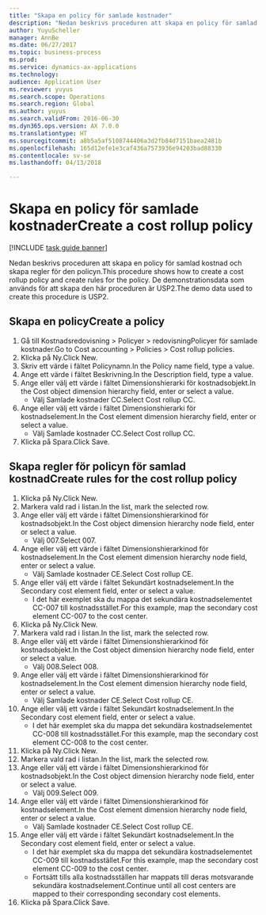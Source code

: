 ```yaml
--- 
title: "Skapa en policy för samlade kostnader"
description: "Nedan beskrivs proceduren att skapa en policy för samlad kostnad och skapa regler för den policyn."
author: YuyuScheller
manager: AnnBe
ms.date: 06/27/2017
ms.topic: business-process
ms.prod: 
ms.service: dynamics-ax-applications
ms.technology: 
audience: Application User
ms.reviewer: yuyus
ms.search.scope: Operations
ms.search.region: Global
ms.author: yuyus
ms.search.validFrom: 2016-06-30
ms.dyn365.ops.version: AX 7.0.0
ms.translationtype: HT
ms.sourcegitcommit: a8b5a5af5108744406a3d2fb84d7151baea2481b
ms.openlocfilehash: 165d12efe1e3caf436a7573936e94203bad88330
ms.contentlocale: sv-se
ms.lasthandoff: 04/13/2018

---
```

# <a name="create-a-cost-rollup-policy"></a><span data-ttu-id="94a02-103">Skapa en policy för samlade kostnader</span><span class="sxs-lookup"><span data-stu-id="94a02-103">Create a cost rollup policy</span></span>

[!INCLUDE [task guide banner](../../includes/task-guide-banner.md)]

<span data-ttu-id="94a02-104">Nedan beskrivs proceduren att skapa en policy för samlad kostnad och skapa regler för den policyn.</span><span class="sxs-lookup"><span data-stu-id="94a02-104">This procedure shows how to create a cost rollup policy and create rules for the policy.</span></span> <span data-ttu-id="94a02-105">De demonstrationsdata som används för att skapa den här proceduren är USP2.</span><span class="sxs-lookup"><span data-stu-id="94a02-105">The demo data used to create this procedure is USP2.</span></span>


## <a name="create-a-policy"></a><span data-ttu-id="94a02-106">Skapa en policy</span><span class="sxs-lookup"><span data-stu-id="94a02-106">Create a policy</span></span>
1. <span data-ttu-id="94a02-107">Gå till Kostnadsredovisning > Policyer > redovisningPolicyer för samlade kostnader.</span><span class="sxs-lookup"><span data-stu-id="94a02-107">Go to Cost accounting > Policies > Cost rollup policies.</span></span>
2. <span data-ttu-id="94a02-108">Klicka på Ny.</span><span class="sxs-lookup"><span data-stu-id="94a02-108">Click New.</span></span>
3. <span data-ttu-id="94a02-109">Skriv ett värde i fältet Policynamn.</span><span class="sxs-lookup"><span data-stu-id="94a02-109">In the Policy name field, type a value.</span></span>
4. <span data-ttu-id="94a02-110">Ange ett värde i fältet Beskrivning.</span><span class="sxs-lookup"><span data-stu-id="94a02-110">In the Description field, type a value.</span></span>
5. <span data-ttu-id="94a02-111">Ange eller välj ett värde i fältet Dimensionshierarki för kostnadsobjekt.</span><span class="sxs-lookup"><span data-stu-id="94a02-111">In the Cost object dimension hierarchy field, enter or select a value.</span></span>
    * <span data-ttu-id="94a02-112">Välj Samlade kostnader CC.</span><span class="sxs-lookup"><span data-stu-id="94a02-112">Select Cost rollup CC.</span></span>  
6. <span data-ttu-id="94a02-113">Ange eller välj ett värde i fältet Dimensionshierarki för kostnadselement.</span><span class="sxs-lookup"><span data-stu-id="94a02-113">In the Cost element dimension hierarchy field, enter or select a value.</span></span>
    * <span data-ttu-id="94a02-114">Välj Samlade kostnader CC.</span><span class="sxs-lookup"><span data-stu-id="94a02-114">Select Cost rollup CC.</span></span>  
7. <span data-ttu-id="94a02-115">Klicka på Spara.</span><span class="sxs-lookup"><span data-stu-id="94a02-115">Click Save.</span></span>

## <a name="create-rules-for-the-cost-rollup-policy"></a><span data-ttu-id="94a02-116">Skapa regler för policyn för samlad kostnad</span><span class="sxs-lookup"><span data-stu-id="94a02-116">Create rules for the cost rollup policy</span></span>
1. <span data-ttu-id="94a02-117">Klicka på Ny.</span><span class="sxs-lookup"><span data-stu-id="94a02-117">Click New.</span></span>
2. <span data-ttu-id="94a02-118">Markera vald rad i listan.</span><span class="sxs-lookup"><span data-stu-id="94a02-118">In the list, mark the selected row.</span></span>
3. <span data-ttu-id="94a02-119">Ange eller välj ett värde i fältet Dimensionshierarkinod för kostnadsobjekt.</span><span class="sxs-lookup"><span data-stu-id="94a02-119">In the Cost object dimension hierarchy node field, enter or select a value.</span></span>
    * <span data-ttu-id="94a02-120">Välj 007.</span><span class="sxs-lookup"><span data-stu-id="94a02-120">Select 007.</span></span>  
4. <span data-ttu-id="94a02-121">Ange eller välj ett värde i fältet Dimensionshierarkinod för kostnadselement.</span><span class="sxs-lookup"><span data-stu-id="94a02-121">In the Cost element dimension hierarchy node field, enter or select a value.</span></span>
    * <span data-ttu-id="94a02-122">Välj Samlade kostnader CE.</span><span class="sxs-lookup"><span data-stu-id="94a02-122">Select Cost rollup CE.</span></span>  
5. <span data-ttu-id="94a02-123">Ange eller välj ett värde i fältet Sekundärt kostnadselement.</span><span class="sxs-lookup"><span data-stu-id="94a02-123">In the Secondary cost element field, enter or select a value.</span></span>
    * <span data-ttu-id="94a02-124">I det här exemplet ska du mappa det sekundära kostnadselementet CC-007 till kostnadsstället.</span><span class="sxs-lookup"><span data-stu-id="94a02-124">For this example, map the secondary cost element CC-007 to the cost center.</span></span>  
6. <span data-ttu-id="94a02-125">Klicka på Ny.</span><span class="sxs-lookup"><span data-stu-id="94a02-125">Click New.</span></span>
7. <span data-ttu-id="94a02-126">Markera vald rad i listan.</span><span class="sxs-lookup"><span data-stu-id="94a02-126">In the list, mark the selected row.</span></span>
8. <span data-ttu-id="94a02-127">Ange eller välj ett värde i fältet Dimensionshierarkinod för kostnadsobjekt.</span><span class="sxs-lookup"><span data-stu-id="94a02-127">In the Cost object dimension hierarchy node field, enter or select a value.</span></span>
    * <span data-ttu-id="94a02-128">Välj 008.</span><span class="sxs-lookup"><span data-stu-id="94a02-128">Select 008.</span></span>  
9. <span data-ttu-id="94a02-129">Ange eller välj ett värde i fältet Dimensionshierarkinod för kostnadselement.</span><span class="sxs-lookup"><span data-stu-id="94a02-129">In the Cost element dimension hierarchy node field, enter or select a value.</span></span>
    * <span data-ttu-id="94a02-130">Välj Samlade kostnader CE.</span><span class="sxs-lookup"><span data-stu-id="94a02-130">Select Cost rollup CE.</span></span>  
10. <span data-ttu-id="94a02-131">Ange eller välj ett värde i fältet Sekundärt kostnadselement.</span><span class="sxs-lookup"><span data-stu-id="94a02-131">In the Secondary cost element field, enter or select a value.</span></span>
    * <span data-ttu-id="94a02-132">I det här exemplet ska du mappa det sekundära kostnadselementet CC-008 till kostnadsstället.</span><span class="sxs-lookup"><span data-stu-id="94a02-132">For this example, map the secondary cost element CC-008 to the cost center.</span></span>  
11. <span data-ttu-id="94a02-133">Klicka på Ny.</span><span class="sxs-lookup"><span data-stu-id="94a02-133">Click New.</span></span>
12. <span data-ttu-id="94a02-134">Markera vald rad i listan.</span><span class="sxs-lookup"><span data-stu-id="94a02-134">In the list, mark the selected row.</span></span>
13. <span data-ttu-id="94a02-135">Ange eller välj ett värde i fältet Dimensionshierarkinod för kostnadsobjekt.</span><span class="sxs-lookup"><span data-stu-id="94a02-135">In the Cost object dimension hierarchy node field, enter or select a value.</span></span>
    * <span data-ttu-id="94a02-136">Välj 009.</span><span class="sxs-lookup"><span data-stu-id="94a02-136">Select 009.</span></span>  
14. <span data-ttu-id="94a02-137">Ange eller välj ett värde i fältet Dimensionshierarkinod för kostnadselement.</span><span class="sxs-lookup"><span data-stu-id="94a02-137">In the Cost element dimension hierarchy node field, enter or select a value.</span></span>
    * <span data-ttu-id="94a02-138">Välj Samlade kostnader CE.</span><span class="sxs-lookup"><span data-stu-id="94a02-138">Select Cost rollup CE.</span></span>  
15. <span data-ttu-id="94a02-139">Ange eller välj ett värde i fältet Sekundärt kostnadselement.</span><span class="sxs-lookup"><span data-stu-id="94a02-139">In the Secondary cost element field, enter or select a value.</span></span>
    * <span data-ttu-id="94a02-140">I det här exemplet ska du mappa det sekundära kostnadselementet CC-009 till kostnadsstället.</span><span class="sxs-lookup"><span data-stu-id="94a02-140">For this example, map the secondary cost element CC-009 to the cost center.</span></span>  
    * <span data-ttu-id="94a02-141">Fortsätt tills alla kostnadsställen har mappats till deras motsvarande sekundära kostnadselement.</span><span class="sxs-lookup"><span data-stu-id="94a02-141">Continue until all cost centers are mapped to their corresponding secondary cost elements.</span></span>  
16. <span data-ttu-id="94a02-142">Klicka på Spara.</span><span class="sxs-lookup"><span data-stu-id="94a02-142">Click Save.</span></span>


